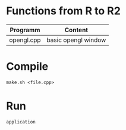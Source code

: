# Functions from R to R2

|Programm|Content|
|---------|-------|
|opengl.cpp    |basic opengl window|


# Compile

`make.sh <file.cpp>`

# Run

`application`
